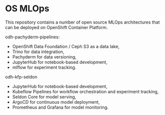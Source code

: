 # OS MLOps

This repository contains a number of open source MLOps architectures that can be deployed on OpenShift Container Platform.

odh-pachyderm-pipelines:
- OpenShift Data Foundation / Ceph S3 as a data lake,
- Trino for data integration,
- Pachyderm for data versioning,
- JupyterHub for notebook-based development,
- mlflow for experiment tracking.

odh-kfp-seldon
- JupyterHub for notebook-based development,
- Kubeflow Pipelines for workflow orchestration and experiment tracking,
- Seldon Core for model serving,
- ArgoCD for continuous model deployment,
- Prometheus and Grafana for model monitoring.
